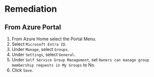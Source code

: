 # Remediation

## From Azure Portal

1. From Azure Home select the Portal Menu.
2. Select `Microsoft Entra ID`.
3. Under `Manage`, select `Groups`.
4. Under `Settings`, select `General`.
5. Under `Self Service Group Management`, set `Owners can manage group membership requests in My Groups` to No.
6. Click `Save`.
